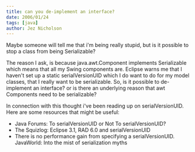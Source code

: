 ```yaml
---
title: can you de-implement an interface?
date: 2006/01/24
tags: [java]
author: Jez Nicholson
---
```

Maybe someone will tell me that i'm being really stupid, but is it possible to stop a class from being Serializable?

The reason I ask, is because java.awt.Component implements Serializable which means that all my Swing components are. Eclipse warns me that I haven't set up a static serialVersionUID which I do want to do for my model classes, that I really want to be serializable. So, is it possible to de-implement an interface? or is there an underlying reason that awt Components need to be serializable?

In connection with this thought i've been reading up on serialVersionUID. Here are some resources that might be useful:

* Java Forums: To serialVersionUID or Not To serialVersionUID?
* The Squizlog: Eclipse 3.1, RAD 6.0 and serialVersionUID
* There is no performance gain from specifying a serialVersionUID. JavaWorld: Into the mist of serialization myths
